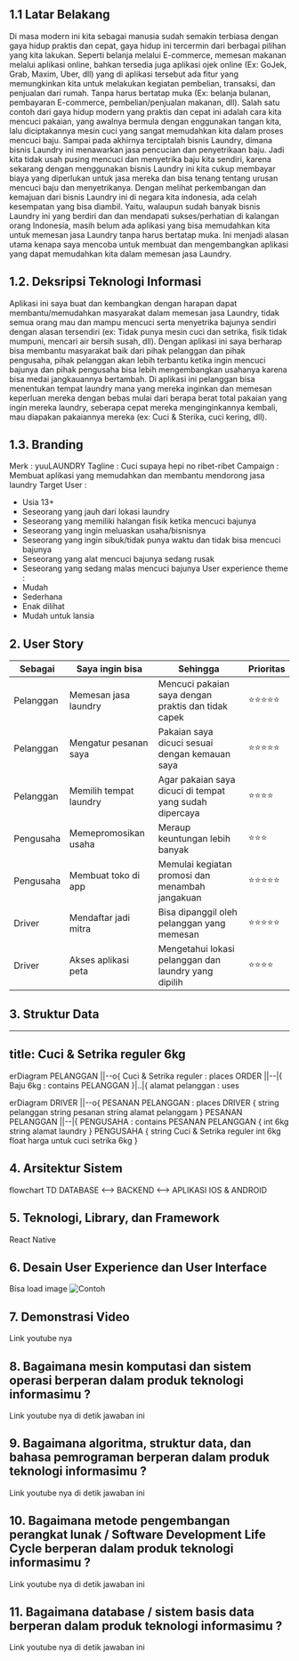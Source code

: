 ## 1.1 Latar Belakang

Di masa modern ini kita sebagai manusia sudah semakin terbiasa dengan gaya hidup praktis dan cepat, gaya hidup ini tercermin dari berbagai pilihan yang kita lakukan. Seperti belanja melalui
E-commerce, memesan makanan melalui aplikasi online, bahkan tersedia juga aplikasi ojek online (Ex: GoJek, Grab, Maxim, Uber, dll) yang di aplikasi tersebut ada fitur yang memungkinkan kita untuk
melakukan kegiatan pembelian, transaksi, dan penjualan dari rumah. Tanpa harus bertatap muka (Ex: belanja bulanan, pembayaran E-commerce, pembelian/penjualan makanan, dll).
Salah satu contoh dari gaya hidup modern yang praktis dan cepat ini adalah cara kita mencuci pakaian, yang awalnya bermula dengan enggunakan tangan kita, lalu diciptakannya mesin cuci yang sangat
memudahkan kita dalam proses mencuci baju. Sampai pada akhirnya terciptalah bisnis Laundry, dimana bisnis Laundry ini menawarkan jasa pencucian dan penyetrikaan baju. Jadi kita tidak usah pusing
mencuci dan menyetrika baju kita sendiri, karena sekarang dengan menggunakan bisnis Laundry ini kita cukup membayar biaya yang diperlukan untuk jasa mereka dan bisa tenang tentang urusan mencuci
baju dan menyetrikanya.
Dengan melihat perkembangan dan kemajuan dari bisnis Laundry ini di negara kita indonesia, ada celah kesempatan yang bisa diambil. Yaitu, walaupun sudah banyak bisnis Laundry ini yang berdiri dan
dan mendapati sukses/perhatian di kalangan orang Indonesia, masih belum ada aplikasi yang bisa memudahkan kita untuk memesan jasa Laundry tanpa harus bertatap muka. Ini menjadi alasan utama kenapa saya
mencoba untuk membuat dan mengembangkan aplikasi yang dapat memudahkan kita dalam memesan jasa Laundry.

## 1.2. Deksripsi Teknologi Informasi

Aplikasi ini saya buat dan kembangkan dengan harapan dapat membantu/memudahkan masyarakat dalam memesan jasa Laundry, tidak semua orang mau dan mampu mencuci serta menyetrika bajunya sendiri dengan alasan
tersendiri (ex: Tidak punya mesin cuci dan setrika, fisik tidak mumpuni, mencari air bersih susah, dll). 
Dengan aplikasi ini saya berharap bisa membantu masyarakat baik dari pihak pelanggan dan pihak pengusaha, pihak pelanggan akan lebih terbantu ketika ingin mencuci bajunya dan pihak pengusaha bisa lebih 
mengembangkan usahanya karena bisa medai jangkauannya bertambah. Di aplikasi ini pelanggan bisa menentukan tempat laundry mana yang mereka inginkan dan memesan keperluan mereka dengan bebas mulai dari berapa 
berat total pakaian yang ingin mereka laundry, seberapa cepat mereka menginginkannya kembali, mau diapakan pakaiannya mereka (ex: Cuci & Sterika, cuci kering, dll).

## 1.3. Branding

Merk : yuuLAUNDRY
Tagline : Cuci supaya hepi no ribet-ribet
Campaign : Membuat aplikasi yang memudahkan dan membantu mendorong jasa laundry
Target User : 
  - Usia 13+
  - Seseorang yang jauh dari lokasi laundry
  - Seseorang yang memiliki halangan fisik ketika mencuci bajunya
  - Seseorang yang ingin meluaskan usaha/bisnisnya
  - Seseorang yang ingin sibuk/tidak punya waktu dan tidak bisa mencuci bajunya
  - Seseorang yang alat mencuci bajunya sedang rusak
  - Seseorang yang sedang malas mencuci bajunya
User experience theme :
  - Mudah
  - Sederhana
  - Enak dilihat
  - Mudah untuk lansia
  
## 2. User Story

Sebagai   | Saya ingin bisa        | Sehingga                                                  | Prioritas
----------|------------------------|---------------------------------------------------------|-------------
Pelanggan | Memesan jasa laundry   | Mencuci pakaian saya dengan praktis dan tidak capek     | ⭐⭐⭐⭐⭐
Pelanggan | Mengatur pesanan saya  | Pakaian saya dicuci sesuai dengan kemauan saya          | ⭐⭐⭐⭐⭐
Pelanggan | Memilih tempat laundry | Agar pakaian saya dicuci di tempat yang sudah dipercaya | ⭐⭐⭐⭐
Pengusaha | Memepromosikan usaha   | Meraup keuntungan lebih banyak                          | ⭐⭐⭐
Pengusaha | Membuat toko di app    | Memulai kegiatan promosi dan menambah jangakuan         | ⭐⭐⭐⭐⭐
Driver    | Mendaftar jadi mitra   | Bisa dipanggil oleh pelanggan yang memesan              | ⭐⭐⭐⭐⭐
Driver    | Akses aplikasi peta    | Mengetahui lokasi pelanggan dan laundry yang dipilih    | ⭐⭐⭐⭐



## 3. Struktur Data

---
title: Cuci & Setrika reguler 6kg
---
erDiagram
    PELANGGAN ||--o{ Cuci & Setrika reguler : places
    ORDER ||--|{ Baju 6kg : contains
    PELANGGAN }|..|{ alamat pelanggan : uses



erDiagram
    DRIVER ||--o{ PESANAN PELANGGAN : places
    DRIVER {
        string pelanggan
        string pesanan
        string alamat pelanggam
    }
    PESANAN PELANGGAN ||--|{ PENGUSAHA : contains
    PESANAN PELANGGAN {
        int 6kg
        string alamat laundry
    }
    PENGUSAHA {
        string Cuci & Setrika reguler
        int 6kg
        float harga untuk cuci setrika 6kg
    }

## 4. Arsitektur Sistem

flowchart TD
    DATABASE <--> BACKEND <--> APLIKASI IOS & ANDROID

## 5. Teknologi, Library, dan Framework

React Native

## 6. Desain User Experience dan User Interface

Bisa load image 
![Contoh](https://fastly.picsum.photos/id/318/536/354.jpg?hmac=Ixy-wle80nudIR_cmnF1iY2y6rMUH7_9sk-BP1fTpM8)

## 7. Demonstrasi Video

Link youtube nya

## 8. Bagaimana mesin komputasi dan sistem operasi berperan dalam produk teknologi informasimu ?

Link youtube nya di detik jawaban ini

## 9. Bagaimana algoritma, struktur data, dan bahasa pemrograman berperan dalam produk teknologi informasimu ?

Link youtube nya di detik jawaban ini

## 10. Bagaimana metode pengembangan perangkat lunak / Software Development Life Cycle berperan dalam produk teknologi informasimu ?

Link youtube nya di detik jawaban ini

## 11. Bagaimana database / sistem basis data berperan dalam produk teknologi informasimu ?

Link youtube nya di detik jawaban ini
